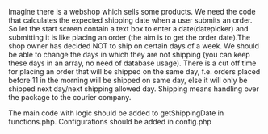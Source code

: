 Imagine there is a webshop which sells some products. We need the code that calculates the expected shipping date when a user submits an order.  So let the start screen contain a text box to enter a date(datepicker) and submitting it is like placing an order (the aim is to get the order date).The shop owner has decided NOT to ship on certain days of a week.  We should be able to change the days in which they are not shipping (you can keep these days in an array, no need of database usage). There is a cut off time for placing an order that will be shipped on the same day, f.e. orders placed before 11 in the morning will be shipped on same day, else it will only be shipped next day/next shipping allowed day. Shipping means handling over the package to the courier company.

The main code with logic should be added to getShippingDate in functions.php. Configurations should be added in config.php
